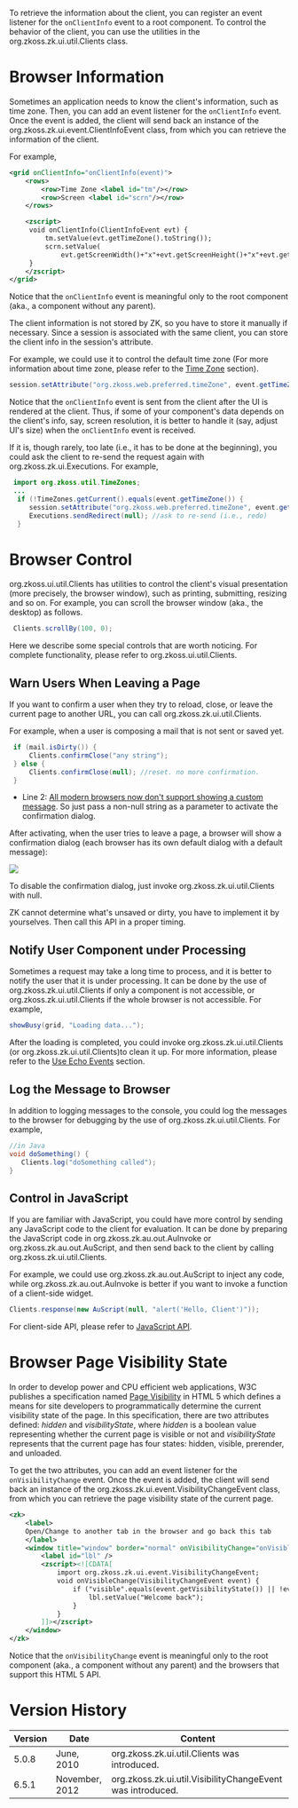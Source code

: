 

To retrieve the information about the client, you can register an event
listener for the `onClientInfo` event to a root component. To control
the behavior of the client, you can use the utilities in the
<javadoc>org.zkoss.zk.ui.util.Clients</javadoc> class.

# Browser Information

Sometimes an application needs to know the client's information, such as
time zone. Then, you can add an event listener for the `onClientInfo`
event. Once the event is added, the client will send back an instance of
the <javadoc>org.zkoss.zk.ui.event.ClientInfoEvent</javadoc> class, from
which you can retrieve the information of the client.

For example,

``` xml
<grid onClientInfo="onClientInfo(event)">
    <rows>
        <row>Time Zone <label id="tm"/></row>
        <row>Screen <label id="scrn"/></row>
    </rows>

    <zscript>
     void onClientInfo(ClientInfoEvent evt) {
         tm.setValue(evt.getTimeZone().toString());
         scrn.setValue(
             evt.getScreenWidth()+"x"+evt.getScreenHeight()+"x"+evt.getColorDepth());
     }
    </zscript>
</grid>
```

Notice that the `onClientInfo` event is meaningful only to the root
component (aka., a component without any parent).

The client information is not stored by ZK, so you have to store it
manually if necessary. Since a session is associated with the same
client, you can store the client info in the session's attribute.

For example, we could use it to control the default time zone (For more
information about time zone, please refer to the [Time
Zone](ZK_Developer's_Reference/Internationalization/Time_Zone)
section).

``` java
session.setAttribute("org.zkoss.web.preferred.timeZone", event.getTimeZone());
```

Notice that the `onClientInfo` event is sent from the client after the
UI is rendered at the client. Thus, if some of your component's data
depends on the client's info, say, screen resolution, it is better to
handle it (say, adjust UI's size) when the `onClientInfo` event is
received.

If it is, though rarely, too late (i.e., it has to be done at the
beginning), you could ask the client to re-send the request again with
<javadoc method="sendRedirect(java.lang.String)">org.zkoss.zk.ui.Executions</javadoc>.
For example,

``` java
 import org.zkoss.util.TimeZones;
 ...
  if (!TimeZones.getCurrent().equals(event.getTimeZone()) {
     session.setAttribute("org.zkoss.web.preferred.timeZone", event.getTimeZone()); //update to the session
     Executions.sendRedirect(null); //ask to re-send (i.e., redo)
  }
```

# Browser Control

<javadoc>org.zkoss.ui.util.Clients</javadoc> has utilities to control
the client's visual presentation (more precisely, the browser window),
such as printing, submitting, resizing and so on. For example, you can
scroll the browser window (aka., the desktop) as follows.

``` java
 Clients.scrollBy(100, 0);
```

Here we describe some special controls that are worth noticing. For
complete functionality, please refer to
<javadoc>org.zkoss.ui.util.Clients</javadoc>.

## Warn Users When Leaving a Page

If you want to confirm a user when they try to reload, close, or leave
the current page to another URL, you can call
<javadoc method="confirmClose(java.lang.String)">org.zkoss.zk.ui.util.Clients</javadoc>.

For example, when a user is composing a mail that is not sent or saved
yet.

``` java
 if (mail.isDirty()) {
     Clients.confirmClose("any string");
 } else {
     Clients.confirmClose(null); //reset. no more confirmation.
 }
```

- Line 2: [All modern browsers now don't support showing a custom
  message](https://developer.mozilla.org/en-US/docs/Web/API/Window/beforeunload_event#compatibility_notes).
  So just pass a non-null string as a parameter to activate the
  confirmation dialog.

After activating, when the user tries to leave a page, a browser will
show a confirmation dialog (each browser has its own default dialog with
a default message):

![](/zk_dev_ref/images/confirmClose.png)

To disable the confirmation dialog, just invoke
<javadoc method="confirmClose(java.lang.String)">org.zkoss.zk.ui.util.Clients</javadoc>
with null.

ZK cannot determine what's unsaved or dirty, you have to implement it by
yourselves. Then call this API in a proper timing.

## Notify User Component under Processing

Sometimes a request may take a long time to process, and it is better to
notify the user that it is under processing. It can be done by the use
of
<javadoc method="showBusy(org.zkoss.zk.ui.Component, java.lang.String)">org.zkoss.zk.ui.util.Clients</javadoc>
if only a component is not accessible, or
<javadoc method="showBusy(java.lang.String)">org.zkoss.zk.ui.util.Clients</javadoc>
if the whole browser is not accessible. For example,

``` java
showBusy(grid, "Loading data...");
```

After the loading is completed, you could invoke
<javadoc method="clearBusy(org.zkoss.zk.ui.Component)">org.zkoss.zk.ui.util.Clients</javadoc>
(or
<javadoc method="clearBusy()">org.zkoss.zk.ui.util.Clients</javadoc>)to
clean it up. For more information, please refer to the [Use Echo
Events](ZK_Developer's_Reference/UI_Patterns/Long_Operations/Use_Echo_Events)
section.

## Log the Message to Browser

In addition to logging messages to the console, you could log the
messages to the browser for debugging by the use of
<javadoc method="log(java.lang.String)">org.zkoss.zk.ui.util.Clients</javadoc>.
For example,

``` java
//in Java
void doSomething() {
   Clients.log("doSomething called");
}
```

## Control in JavaScript

If you are familiar with JavaScript, you could have more control by
sending any JavaScript code to the client for evaluation. It can be done
by preparing the JavaScript code in
<javadoc>org.zkoss.zk.au.out.AuInvoke</javadoc> or
<javadoc>org.zkoss.zk.au.out.AuScript</javadoc>, and then send back to
the client by calling
<javadoc method="response(org.zkoss.zk.au.AuResponse)">org.zkoss.zk.ui.util.Clients</javadoc>.

For example, we could use
<javadoc>org.zkoss.zk.au.out.AuScript</javadoc> to inject any code,
while <javadoc>org.zkoss.zk.au.out.AuInvoke</javadoc> is better if you
want to invoke a function of a client-side widget.

``` java
Clients.response(new AuScript(null, "alert('Hello, Client')"));
```

For client-side API, please refer to [JavaScript
API](http://www.zkoss.org/javadoc/latest/jsdoc/).

# Browser Page Visibility State

In order to develop power and CPU efficient web applications, W3C
publishes a specification named [Page
Visibility](http://www.w3.org/TR/page-visibility/) in HTML 5 which
defines a means for site developers to programmatically determine the
current visibility state of the page. In this specification, there are
two attributes defined: *hidden* and *visibilityState*, where *hidden*
is a boolean value representing whether the current page is visible or
not and *visibilityState* represents that the current page has four
states: hidden, visible, prerender, and unloaded.

To get the two attributes, you can add an event listener for the
`onVisibilityChange` event. Once the event is added, the client will
send back an instance of the
<javadoc>org.zkoss.zk.ui.event.VisibilityChangeEvent</javadoc> class,
from which you can retrieve the page visibility state of the current
page.

``` xml
<zk>
    <label>
    Open/Change to another tab in the browser and go back this tab
    </label>
    <window title="window" border="normal" onVisibilityChange="onVisibleChange(event)">
        <label id="lbl" />
        <zscript><![CDATA[
            import org.zkoss.zk.ui.event.VisibilityChangeEvent;
            void onVisibleChange(VisibilityChangeEvent event) {
                if ("visible".equals(event.getVisibilityState()) || !event.isHidden()) {
                    lbl.setValue("Welcome back");
                }
            }
        ]]></zscript>
    </window>
</zk>
```

Notice that the `onVisibilityChange` event is meaningful only to the
root component (aka., a component without any parent) and the browsers
that support this HTML 5 API.

# Version History

| Version | Date           | Content                                                                                        |
|---------|----------------|------------------------------------------------------------------------------------------------|
| 5.0.8   | June, 2010     | <javadoc method="log(java.lang.String)">org.zkoss.zk.ui.util.Clients</javadoc> was introduced. |
| 6.5.1   | November, 2012 | <javadoc>org.zkoss.zk.ui.util.VisibilityChangeEvent</javadoc> was introduced.                  |
